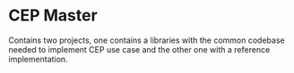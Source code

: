 
# CEP Master

Contains two projects, one contains a libraries with the common codebase needed to implement CEP use case and the other one with a reference implementation.
